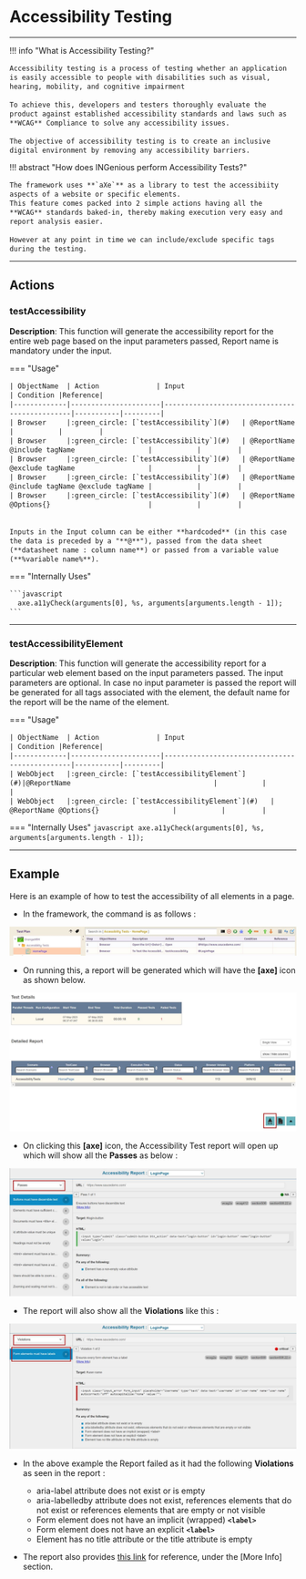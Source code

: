 # **Accessibility Testing**
---------------------------------

!!! info "What is Accessibility Testing?"

    Accessibility testing is a process of testing whether an application is easily accessible to people with disabilities such as visual, hearing, mobility, and cognitive impairment

    To achieve this, developers and testers thoroughly evaluate the product against established accessibility standards and laws such as **WCAG** Compliance to solve any accessibility issues.

    The objective of accessibility testing is to create an inclusive digital environment by removing any accessibility barriers.

!!! abstract "How does INGenious perform Accessibility Tests?"

    The framework uses **`aXe`** as a library to test the accessibiity aspects of a website or specific elements.
    This feature comes packed into 2 simple actions having all the **WCAG** standards baked-in, thereby making execution very easy and report analysis easier. 

    However at any point in time we can include/exclude specific tags during the testing.

--------------------------------------

## Actions

### **testAccessibility**

**Description**: This function will generate the accessibility report for the entire web
page based on the input parameters passed, Report name is mandatory under the
input.

=== "Usage"

    | ObjectName  | Action              | Input                                         | Condition |Reference|
    |-------------|----------------------|-----------------------------------------------|-----------|---------|
    | Browser     |:green_circle: [`testAccessibility`](#)   | @ReportName                                   |           |         |
    | Browser     |:green_circle: [`testAccessibility`](#)   | @ReportName @include tagName                  |           |         |
    | Browser     |:green_circle: [`testAccessibility`](#)   | @ReportName @exclude tagName                  |           |         |
    | Browser     |:green_circle: [`testAccessibility`](#)   | @ReportName @include tagName @exclude tagName |           |         |
    | Browser     |:green_circle: [`testAccessibility`](#)   | @ReportName @Options{}                        |           |         |


    Inputs in the Input column can be either **hardcoded** (in this case the data is preceded by a "**@**"), passed from the data sheet (**datasheet name : column name**) or passed from a variable value (**%variable name%**).

=== "Internally Uses"

    ```javascript
      axe.a11yCheck(arguments[0], %s, arguments[arguments.length - 1]);
    ```
-------------------------------------------
### **testAccessibilityElement**

**Description**: This function will generate the accessibility report for a particular web
element based on the input parameters passed. The input parameters are optional.
In case no input parameter is passed the report will be generated for all tags associated with the element, the default name for the report will be the name of the
element.

=== "Usage"

    | ObjectName  | Action              | Input                                         | Condition |Reference|
    |-------------|----------------------|-----------------------------------------------|-----------|---------|
    | WebObject   |:green_circle: [`testAccessibilityElement`](#)|@ReportName                                   |           |         |
    | WebObject   |:green_circle: [`testAccessibilityElement`](#)   | @ReportName @Options{}                  |           |         |

=== "Internally Uses"
    ```javascript
    axe.a11yCheck(arguments[0], %s, arguments[arguments.length - 1]);
    ```

------------------------------------------

## Example

Here is an example of how to test the accessibility of all elements in a page.

* In the framework, the command is as follows :

 ![axe1](img/accessibility/1.JPG "axe1")

* On running this, a report will be generated which will have the **[axe]** icon as shown below.

![axe2](img/accessibility/2.JPG "axe2")

* On clicking this **[axe]** icon, the Accessibility Test report will open up which will show all the **Passes** as below :

![axe3](img/accessibility/passes.JPG "axe3")

* The report will also show all the **Violations** like this :

![axe4](img/accessibility/violations.JPG "axe4")

* In the above example the Report failed as it had the following **Violations** as seen in the report :

    * aria-label attribute does not exist or is empty
    * aria-labelledby attribute does not exist, references elements that do not exist or references elements that are empty or not visible
    * Form element does not have an implicit (wrapped) **`<label>`**
    * Form element does not have an explicit **`<label>`**
    * Element has no title attribute or the title attribute is empty

* The report also provides [this link](https://dequeuniversity.com/rules/axe/2.1/label?application=axeAPI) for reference, under the [More Info] section.   